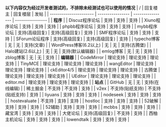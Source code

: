 **以下内容仅为经过开发者测试的，不排除未经测试也可以使用的情况**
| /                      | 回复楼主         | 回复楼层         | 发帖             |
| ---------------------- | ---------------- | ---------------- | ---------------- |
| **程序**               |
| Discuz程序论坛         | 支持             | 支持             | 支持             |
| Xiuno程序论坛          | 支持             | 支持             | 支持             |
| phpbb程序论坛          | 支持             | 支持             | 支持             |
| mybb程序论坛           | 支持(高级回复)   | 支持(高级回复)   | 支持             |
| SMF程序论坛            | 支持             | 支持             | 支持             |
| SForum论坛程序         | 支持(高级回复)   | 支持(高级回复)   | 支持             |
| typecho博客            | 无               | 无               | 支持(文章)       |
| WordPress博客(6.2以上) | 无               | 无               | 支持(古腾堡)     |
| Halo建站(2.6以上)      | 无               | 无               | 支持(默认编辑器) |
| emlog博客              | 无               | 无               | 支持             |
| zblog博客              | 无               | 无               | 支持             |
| **编辑器**             |
| CodeMirror             | 理论支持         | 理论支持         | 理论支持         |
| TinyMCE                | 理论支持         | 理论支持         | 理论支持         |
| wangEditor             | 理论支持         | 理论支持         | 理论支持         |
| ckEditor4/5            | 理论支持         | 理论支持         | 理论支持         |
| 古腾堡                 | 理论支持         | 理论支持         | 理论支持         |
| UEditor                | 理论支持         | 理论支持         | 理论支持         |
| editor.md              | 理论支持         | 理论支持         | 理论支持         |
| **站点**               |
| GitHub                 | 无               | 无               | 支持(在线编辑)   |
| 稀土掘金               | 不支持           | 不支持           | 支持             |
| v2ex                   | 不支持(贴纸支持) | 不支持(贴纸支持) | 支持             |
| liyuans                | 支持             | 支持             | 支持             |
| nodeseek               | 支持             | 支持             | 支持             |
| hostevaluate           | 不支持           | 支持             | 支持             |
| hostloc                | 支持             | 支持             | 支持             |
| 52破解                 | 支持             | 支持             | 支持             |
| 52辅助                 | 支持             | 支持             | 支持             |
| mcbbs                  | 支持             | 支持             | 支持             |
| 藏宝湾                 | 支持             | 支持             | 支持             |
| 大佬论坛               | 支持(高级回复)   | 不支持           | 支持             |
| 西柚主机论坛           | 支持             | 支持             | 支持             |
| lowendtalk             | 支持             | 支持             | 支持             |